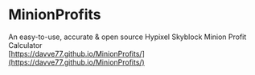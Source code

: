 # MinionProfits
An easy-to-use, accurate & open source Hypixel Skyblock Minion Profit Calculator  
[https://davve77.github.io/MinionProfits/](https://davve77.github.io/MinionProfits/)

